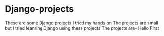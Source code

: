 # Django-projects
These are some Django projects I tried my hands on
The projects are small but I tried leanring Django using these projects 
The projects are-
Hello
First
